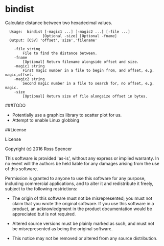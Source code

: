 # bindist

Calculate distance between two hexadecimal values.

      Usage:  bindist [-magic1 ...] [-magic2 ...] [-file ...]
                     [Optional -size] [Optional -fname]
      Output: [CSV] 'offset','size','filename'

        -file string
          	File to find the distance between.
        -fname
          	[Optional] Return filename alongside offset and size.
        -magic1 string
          	First magic number in a file to begin from, and offset, e.g. magic,offset.
        -magic2 string
          	Second magic number in a file to search for, no offset, e.g. magic.
        -size
          	[Optional] Return size of file alongsize offset in bytes.

###TODO

- Potentially use a graphics library to scatter plot for us.
- Attempt to enable Linux globbing

##License

License

Copyright (c) 2016 Ross Spencer

This software is provided 'as-is', without any express or implied warranty. 
In no event will the authors be held liable for any damages arising from the 
use of this software.

Permission is granted to anyone to use this software for any purpose, including 
commercial applications, and to alter it and redistribute it freely, subject to 
the following restrictions:

- The origin of this software must not be misrepresented; you must not claim that 
you wrote the original software. If you use this software in a product, an 
acknowledgment in the product documentation would be appreciated but is not 
required.

- Altered source versions must be plainly marked as such, and must not be 
misrepresented as being the original software.

- This notice may not be removed or altered from any source distribution.
